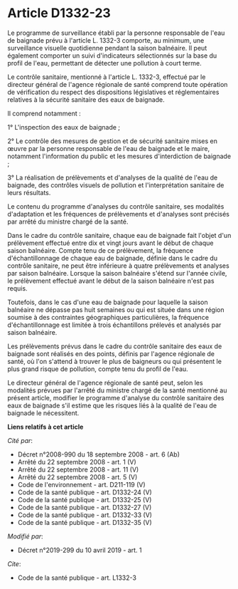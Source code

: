 # Article D1332-23

Le programme de surveillance établi par la personne responsable de l'eau de baignade prévu à l'article L. 1332-3 comporte, au
minimum, une surveillance visuelle quotidienne pendant la saison balnéaire. Il peut également comporter un suivi
d'indicateurs sélectionnés sur la base du profil de l'eau, permettant de détecter une pollution à court terme.

Le contrôle sanitaire, mentionné à l'article L. 1332-3, effectué par le directeur général de l'agence régionale de santé
comprend toute opération de vérification du respect des dispositions législatives et réglementaires relatives à la sécurité
sanitaire des eaux de baignade.

Il comprend notamment :

1° L'inspection des eaux de baignade ;

2° Le contrôle des mesures de gestion et de sécurité sanitaire mises en œuvre par la personne responsable de l'eau de
baignade et le maire, notamment l'information du public et les mesures d'interdiction de baignade ;

3° La réalisation de prélèvements et d'analyses de la qualité de l'eau de baignade, des contrôles visuels de pollution et
l'interprétation sanitaire de leurs résultats.

Le contenu du programme d'analyses du contrôle sanitaire, ses modalités d'adaptation et les fréquences de prélèvements et
d'analyses sont précisés par arrêté du ministre chargé de la santé.

Dans le cadre du contrôle sanitaire, chaque eau de baignade fait l'objet d'un prélèvement effectué entre dix et vingt jours
avant le début de chaque saison balnéaire. Compte tenu de ce prélèvement, la fréquence d'échantillonnage de chaque eau de
baignade, définie dans le cadre du contrôle sanitaire, ne peut être inférieure à quatre prélèvements et analyses par saison
balnéaire. Lorsque la saison balnéaire s'étend sur l'année civile, le prélèvement effectué avant le début de la saison
balnéaire n'est pas requis.

Toutefois, dans le cas d'une eau de baignade pour laquelle la saison balnéaire ne dépasse pas huit semaines ou qui est située
dans une région soumise à des contraintes géographiques particulières, la fréquence d'échantillonnage est limitée à trois
échantillons prélevés et analysés par saison balnéaire.

Les prélèvements prévus dans le cadre du contrôle sanitaire des eaux de baignade sont réalisés en des points, définis par
l'agence régionale de santé, où l'on s'attend à trouver le plus de baigneurs ou qui présentent le plus grand risque de
pollution, compte tenu du profil de l'eau.

Le directeur général de l'agence régionale de santé peut, selon les modalités prévues par l'arrêté du ministre chargé de la
santé mentionné au présent article, modifier le programme d'analyse du contrôle sanitaire des eaux de baignade s'il estime
que les risques liés à la qualité de l'eau de baignade le nécessitent.

**Liens relatifs à cet article**

_Cité par_:

  - Décret n°2008-990 du 18 septembre 2008 - art. 6 (Ab)
  - Arrêté du 22 septembre 2008 - art. 1 (V)
  - Arrêté du 22 septembre 2008 - art. 11 (V)
  - Arrêté du 22 septembre 2008 - art. 5 (V)
  - Code de l'environnement - art. D211-119 (V)
  - Code de la santé publique - art. D1332-24 (V)
  - Code de la santé publique - art. D1332-25 (V)
  - Code de la santé publique - art. D1332-27 (V)
  - Code de la santé publique - art. D1332-33 (V)
  - Code de la santé publique - art. D1332-35 (V)

_Modifié par_:

  - Décret n°2019-299 du 10 avril 2019 - art. 1

_Cite_:

  - Code de la santé publique - art. L1332-3
